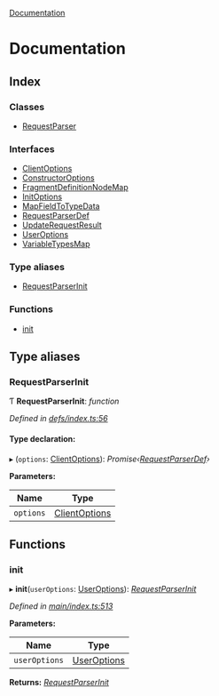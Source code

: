 [Documentation](README.md)

# Documentation

## Index

### Classes

* [RequestParser](classes/requestparser.md)

### Interfaces

* [ClientOptions](interfaces/clientoptions.md)
* [ConstructorOptions](interfaces/constructoroptions.md)
* [FragmentDefinitionNodeMap](interfaces/fragmentdefinitionnodemap.md)
* [InitOptions](interfaces/initoptions.md)
* [MapFieldToTypeData](interfaces/mapfieldtotypedata.md)
* [RequestParserDef](interfaces/requestparserdef.md)
* [UpdateRequestResult](interfaces/updaterequestresult.md)
* [UserOptions](interfaces/useroptions.md)
* [VariableTypesMap](interfaces/variabletypesmap.md)

### Type aliases

* [RequestParserInit](README.md#requestparserinit)

### Functions

* [init](README.md#init)

## Type aliases

###  RequestParserInit

Ƭ **RequestParserInit**: *function*

*Defined in [defs/index.ts:56](https://github.com/badbatch/graphql-box/blob/72f1952/packages/request-parser/src/defs/index.ts#L56)*

#### Type declaration:

▸ (`options`: [ClientOptions](interfaces/clientoptions.md)): *Promise‹[RequestParserDef](interfaces/requestparserdef.md)›*

**Parameters:**

Name | Type |
------ | ------ |
`options` | [ClientOptions](interfaces/clientoptions.md) |

## Functions

###  init

▸ **init**(`userOptions`: [UserOptions](interfaces/useroptions.md)): *[RequestParserInit](README.md#requestparserinit)*

*Defined in [main/index.ts:513](https://github.com/badbatch/graphql-box/blob/72f1952/packages/request-parser/src/main/index.ts#L513)*

**Parameters:**

Name | Type |
------ | ------ |
`userOptions` | [UserOptions](interfaces/useroptions.md) |

**Returns:** *[RequestParserInit](README.md#requestparserinit)*
